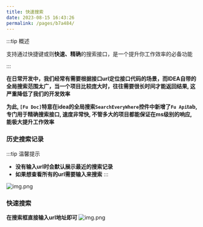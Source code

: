 ```yaml
---
title: 快速搜索
date: 2023-08-15 16:43:26
permalink: /pages/b7a484/
---
```


:::tip 概述

支持通过快捷键<Badge text="CTL+ALT+\"/>或则<Badge text="ALT+\"/>**快速、精确**的搜索接口，是一个提升你工作效率的必备功能

:::


**在日常开发中，我们经常有需要根据接口url定位接口代码的场景，而IDEA自带的全局搜索范围太广，当一个项目比较庞大时，往往需要很长时间才能返回结果, 这严重降低了我们的开发效率**

**为此, `[Fu Doc]`特意在idea的全局搜索`SearchEveryWhere`控件中新增了`Fu Api`tab, 专门用于精确搜索接口, 速度非常快, 不管多大的项目都能保证在ms级别的响应, 能极大提升工作效率**



### 历史搜索记录
:::tip 温馨提示
- **没有输入url时会默认展示最近的搜索记录**
- **如果想查看所有的url需要输入<Badge text="/"/>来搜索**
  :::

![img.png](/img/search/img_01.png)

### 快速搜索
**在搜索框直接输入url地址即可**
![img.png](/img/search/img.png)



